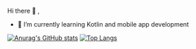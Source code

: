  Hi there 👋 , 

- 🌱 I’m currently learning Kotlin and mobile app development

[![Anurag's GitHub stats](https://github-readme-stats.vercel.app/api?username=Crefi)](https://github.com/Crefi/github-readme-stats)
[![Top Langs](https://github-readme-stats.vercel.app/api/top-langs/?username=Crefi)](https://github.com/Crefi/github-readme-stats)
